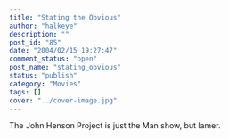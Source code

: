 ```yaml
---
title: "Stating the Obvious"
author: "halkeye"
description: ""
post_id: "85"
date: "2004/02/15 19:27:47"
comment_status: "open"
post_name: "stating_obvious"
status: "publish"
category: "Movies"
tags: []
cover: "../cover-image.jpg"
---
```


The John Henson Project is just the Man show, but lamer.